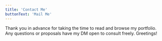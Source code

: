 ```yaml
---
title: 'Contact Me'
buttonText: 'Mail Me'
---
```


Thank you in advance for taking the time to read and browse my portfolio. Any questions or proposals have my DM open to consult freely. Greetings!